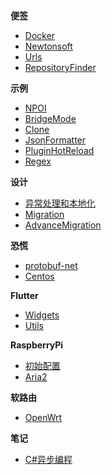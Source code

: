 <!-- markdownlint-disable MD041 -->
<!-- markdownlint-disable MD036 -->

**便签**

- [Docker](tips/docker.md)
- [Newtonsoft](tips/newtonsoft.md)
- [Urls](tips/urls.md)
- [RepositoryFinder](tips/repository-finder.md)

**示例**

- [NPOI](examples/npoi.md)
- [BridgeMode](examples/bridge-mode.md)
- [Clone](examples/clone-extension.md)
- [JsonFormatter](examples/json-formatter.md)
- [PluginHotReload](examples/plugin-hot-reload.md)
- [Regex](examples/regex.md)

**设计**

- [异常处理和本地化](design/exception&localization.md)
- [Migration](design/migration.md)
- [AdvanceMigration](design/advance-migration.md)

**恐慌**

- [protobuf-net](panics/protobuf-net.md)
- [Centos](panics/centos.md)

**Flutter**

- [Widgets](flutter/widgets.md)
- [Utils](flutter/utils.md)

**RaspberryPi**

- [初始配置](raspberrypi/initial.md)
- [Aria2](raspberrypi/aria2.md)

**软路由**

- [OpenWrt](router/openwrt.md)

**笔记**

- [C#异步编程](records/csharp-asynchronous-programming.md)
